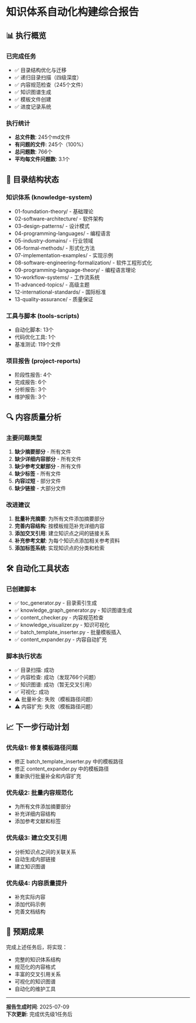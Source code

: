 # 知识体系自动化构建综合报告

## 📊 执行概览

### 已完成任务

- ✅ 目录结构优化与迁移
- ✅ 递归目录扫描（四级深度）
- ✅ 内容规范检查（245个文件）
- ✅ 知识图谱生成
- ✅ 模板文件创建
- ✅ 进度记录系统

### 执行统计

- **总文件数**: 245个md文件
- **有问题的文件**: 245个（100%）
- **总问题数**: 766个
- **平均每文件问题数**: 3.1个

## 📁 目录结构状态

### 知识体系 (knowledge-system)

- 01-foundation-theory/ - 基础理论
- 02-software-architecture/ - 软件架构  
- 03-design-patterns/ - 设计模式
- 04-programming-languages/ - 编程语言
- 05-industry-domains/ - 行业领域
- 06-formal-methods/ - 形式化方法
- 07-implementation-examples/ - 实现示例
- 08-software-engineering-formalization/ - 软件工程形式化
- 09-programming-language-theory/ - 编程语言理论
- 10-workflow-systems/ - 工作流系统
- 11-advanced-topics/ - 高级主题
- 12-international-standards/ - 国际标准
- 13-quality-assurance/ - 质量保证

### 工具与脚本 (tools-scripts)

- 自动化脚本: 13个
- 代码优化工具: 1个
- 基准测试: 119个文件

### 项目报告 (project-reports)

- 阶段性报告: 4个
- 完成报告: 6个
- 分析报告: 3个
- 维护报告: 3个

## 🔍 内容质量分析

### 主要问题类型

1. **缺少摘要部分** - 所有文件
2. **缺少详细内容部分** - 所有文件
3. **缺少参考文献部分** - 所有文件
4. **缺少标签** - 所有文件
5. **内容过短** - 部分文件
6. **缺少链接** - 大部分文件

### 改进建议

1. **批量补充摘要**: 为所有文件添加摘要部分
2. **完善内容结构**: 按模板规范补充详细内容
3. **添加交叉引用**: 建立知识点之间的链接关系
4. **补充参考文献**: 为每个知识点添加相关参考资料
5. **添加标签系统**: 实现知识点的分类和检索

## 🛠️ 自动化工具状态

### 已创建脚本

- ✅ toc_generator.py - 目录索引生成
- ✅ knowledge_graph_generator.py - 知识图谱生成
- ✅ content_checker.py - 内容规范检查
- ✅ knowledge_visualizer.py - 知识可视化
- ✅ batch_template_inserter.py - 批量模板插入
- ✅ content_expander.py - 内容自动扩充

### 脚本执行状态

- ✅ 目录扫描: 成功
- ✅ 内容检查: 成功（发现766个问题）
- ✅ 知识图谱: 成功（暂无交叉引用）
- ✅ 可视化: 成功
- ⚠️ 批量补全: 失败（模板路径问题）
- ⚠️ 内容扩充: 失败（模板路径问题）

## 📈 下一步行动计划

### 优先级1: 修复模板路径问题

- 修正 batch_template_inserter.py 中的模板路径
- 修正 content_expander.py 中的模板路径
- 重新执行批量补全和内容扩充

### 优先级2: 批量内容规范化

- 为所有文件添加摘要部分
- 补充详细内容结构
- 添加参考文献和标签

### 优先级3: 建立交叉引用

- 分析知识点之间的关联关系
- 自动生成内部链接
- 建立知识图谱

### 优先级4: 内容质量提升

- 补充实际内容
- 添加代码示例
- 完善文档结构

## 🎯 预期成果

完成上述任务后，将实现：

- 完整的知识体系结构
- 规范化的内容格式
- 丰富的交叉引用关系
- 可视化的知识图谱
- 自动化的维护工具

---

**报告生成时间**: 2025-07-09  
**下次更新**: 完成优先级1任务后
